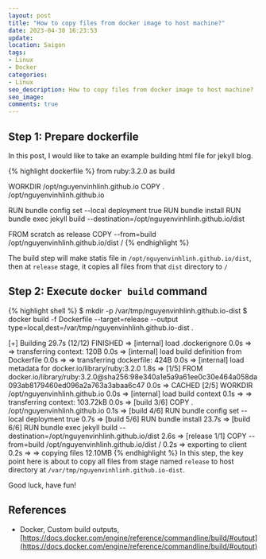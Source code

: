 ```yaml
---
layout: post
title: "How to copy files from docker image to host machine?"
date: 2023-04-30 16:23:53
update:
location: Saigon
tags:
- Linux
- Docker
categories:
- Linux
seo_description: How to copy files from docker image to host machine?
seo_image:
comments: true
---
```

## Step 1: Prepare dockerfile
In this post, I would like to take an example building html file for jekyll blog.

{% highlight dockerfile %}
from ruby:3.2.0 as build

WORKDIR /opt/nguyenvinhlinh.github.io
COPY . /opt/nguyenvinhlinh.github.io

RUN bundle config set --local deployment true
RUN bundle install
RUN bundle exec jekyll build --destination=/opt/nguyenvinhlinh.github.io/dist

FROM scratch as release
COPY --from=build  /opt/nguyenvinhlinh.github.io/dist /
{% endhighlight %}

The build step will make statis file in `/opt/nguyenvinhlinh.github.io/dist`, then at `release` stage, it copies all files from that `dist` directory to `/`
## Step 2: Execute `docker build` command
{% highlight shell %}
$ mkdir -p /var/tmp/nguyenvinhlinh.github.io-dist
$ docker build -f Dockerfile  --target=release --output type=local,dest=/var/tmp/nguyenvinhlinh.github.io-dist .

[+] Building 29.7s (12/12) FINISHED
 => [internal] load .dockerignore                                                                                        0.0s
 => => transferring context: 120B                                                                                        0.0s
 => [internal] load build definition from Dockerfile                                                                     0.0s
 => => transferring dockerfile: 424B                                                                                     0.0s
 => [internal] load metadata for docker.io/library/ruby:3.2.0                                                            1.8s
 => [1/5] FROM docker.io/library/ruby:3.2.0@sha256:98e340a1e5a9a61ee0c30e464a058da093ab8179460ed096a2a763a3abaa6c47      0.0s
 => CACHED [2/5] WORKDIR /opt/nguyenvinhlinh.github.io                                                                   0.0s
 => [internal] load build context                                                                                        0.1s
 => => transferring context: 103.72kB                                                                                    0.0s
 => [build 3/6] COPY . /opt/nguyenvinhlinh.github.io                                                                     0.1s
 => [build 4/6] RUN bundle config set --local deployment true                                                            0.7s
 => [build 5/6] RUN bundle install                                                                                      23.7s
 => [build 6/6] RUN bundle exec jekyll build --destination=/opt/nguyenvinhlinh.github.io/dist                            2.6s
 => [release 1/1] COPY --from=build  /opt/nguyenvinhlinh.github.io/dist /                                                0.2s
 => exporting to client                                                                                                  0.2s
 => => copying files 12.10MB
{% endhighlight %}
In this step, the key point here is about to copy all files from stage named `release` to host directory at `/var/tmp/nguyenvinhlinh.github.io-dist`.

Good luck, have fun!
## References
- Docker, Custom build outputs, [https://docs.docker.com/engine/reference/commandline/build/#output](https://docs.docker.com/engine/reference/commandline/build/#output)
